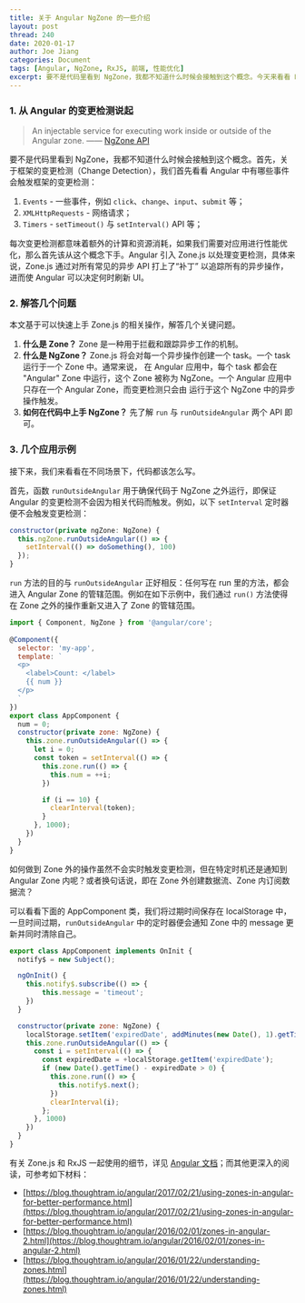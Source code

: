 ```yaml
---
title: 关于 Angular NgZone 的一些介绍
layout: post
thread: 240
date: 2020-01-17
author: Joe Jiang
categories: Document
tags: [Angular, NgZone, RxJS, 前端, 性能优化]
excerpt: 要不是代码里看到 NgZone，我都不知道什么时候会接触到这个概念。今天来看看 NgZone 这个 API。
---
```


### 1. 从 Angular 的变更检测说起

> An injectable service for executing work inside or outside of the Angular zone. —— [NgZone API](https://angular.io/api/core/NgZone#ngzone)

要不是代码里看到 NgZone，我都不知道什么时候会接触到这个概念。首先，关于框架的变更检测（Change Detection），我们首先看看 Angular 中有哪些事件会触发框架的变更检测：

1. `Events` - 一些事件，例如 `click`、`change`、`input`、`submit` 等；
2. `XMLHttpRequests` - 网络请求；
3. `Timers` - `setTimeout()` 与 `setInterval()` API 等；

每次变更检测都意味着额外的计算和资源消耗，如果我们需要对应用进行性能优化，那么首先该从这个概念下手。Angular 引入 Zone.js 以处理变更检测，具体来说，Zone.js 通过对所有常见的异步 API 打上了“补丁” 以追踪所有的异步操作，进而使 Angular 可以决定何时刷新 UI。

### 2. 解答几个问题

本文基于可以快速上手 Zone.js 的相关操作，解答几个关键问题。

1. **什么是 Zone？** Zone 是一种用于拦截和跟踪异步工作的机制。
2. **什么是 NgZone？** Zone.js 将会对每一个异步操作创建一个 task。一个 task 运行于一个 Zone 中。通常来说， 在 Angular 应用中，每个 task 都会在 "Angular" Zone 中运行，这个 Zone 被称为 NgZone。一个 Angular 应用中只存在一个 Angular Zone，而变更检测只会由 运行于这个 NgZone 中的异步操作触发。
3. **如何在代码中上手 NgZone？** 先了解 `run` 与 `runOutsideAngular` 两个 API 即可。

### 3. 几个应用示例

接下来，我们来看看在不同场景下，代码都该怎么写。

首先，函数 `runOutsideAngular` 用于确保代码于 NgZone 之外运行，即保证 Angular 的变更检测不会因为相关代码而触发。例如，以下 `setInterval` 定时器便不会触发变更检测：

```javascript
constructor(private ngZone: NgZone) {
  this.ngZone.runOutsideAngular(() => {
    setInterval(() => doSomething(), 100)
  });
}
```

`run` 方法的目的与 `runOutsideAngular` 正好相反：任何写在 run 里的方法，都会进入 Angular Zone 的管辖范围。例如在如下示例中，我们通过 `run()` 方法使得在 Zone 之外的操作重新又进入了 Zone 的管辖范围。

```javascript
import { Component, NgZone } from '@angular/core';
    
@Component({
  selector: 'my-app',
  template: `
  <p>
    <label>Count: </label>
    {{ num }}
  </p>  
  `
})
export class AppComponent {
  num = 0;
  constructor(private zone: NgZone) {
    this.zone.runOutsideAngular(() => {
      let i = 0;
      const token = setInterval(() => {
        this.zone.run(() => {
          this.num = ++i;
        })

        if (i == 10) {
          clearInterval(token);
        }
      }, 1000);
    })
  }
}
```

如何做到 Zone 外的操作虽然不会实时触发变更检测，但在特定时机还是通知到 Angular Zone 内呢？或者换句话说，即在 Zone 外创建数据流、Zone 内订阅数据流？

可以看看下面的 AppComponent 类，我们将过期时间保存在 localStorage 中，一旦时间过期，`runOutsideAngular` 中的定时器便会通知 Zone 中的 message 更新并同时清除自己。

```javascript
export class AppComponent implements OnInit {
  notify$ = new Subject();

  ngOnInit() {
    this.notify$.subscribe(() => {
        this.message = 'timeout';
    })
  }

  constructor(private zone: NgZone) {
    localStorage.setItem('expiredDate', addMinutes(new Date(), 1).getTime().toString());
    this.zone.runOutsideAngular(() => {
      const i = setInterval(() => {
        const expiredDate = +localStorage.getItem('expiredDate');
        if (new Date().getTime() - expiredDate > 0) {
          this.zone.run(() => {
            this.notify$.next();
          })
          clearInterval(i);
        };
      }, 1000)
    })
  }
}
```

有关 Zone.js 和 RxJS 一起使用的细节，详见 [Angular 文档](https://github.com/angular/angular/blob/master/packages/zone.js/NON-STANDARD-APIS.md#usage)；而其他更深入的阅读，可参考如下材料：

- [https://blog.thoughtram.io/angular/2017/02/21/using-zones-in-angular-for-better-performance.html](https://blog.thoughtram.io/angular/2017/02/21/using-zones-in-angular-for-better-performance.html)
- [https://blog.thoughtram.io/angular/2016/02/01/zones-in-angular-2.html](https://blog.thoughtram.io/angular/2016/02/01/zones-in-angular-2.html)
- [https://blog.thoughtram.io/angular/2016/01/22/understanding-zones.html](https://blog.thoughtram.io/angular/2016/01/22/understanding-zones.html)